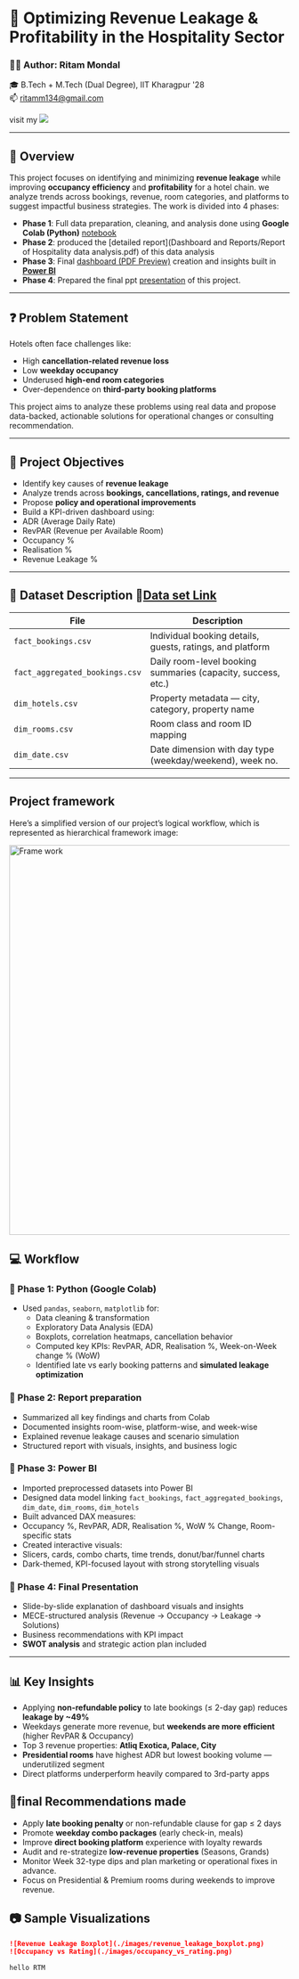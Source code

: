 # 🏨 Optimizing Revenue Leakage & Profitability in the Hospitality Sector

### 👨‍💻 Author: Ritam Mondal  
🎓 B.Tech + M.Tech (Dual Degree), IIT Kharagpur '28  
📫 ritamm134@gmail.com  

   visit my  <a href="https://www.linkedin.com/in/ritam-mondal-86a369287/" target="_blank">
    <img src="https://img.shields.io/badge/LinkedIn-blue?logo=linkedin&logoColor=white&style=for-the-badge"/></a>  

    
---

## 📘 Overview

This project focuses on identifying and minimizing **revenue leakage** while improving **occupancy efficiency** and **profitability** for a hotel chain. we analyze trends across bookings, revenue, room categories, and platforms to suggest impactful business strategies.
The work is divided into 4 phases:
- **Phase 1**: Full data preparation, cleaning, and analysis done using **Google Colab (Python)** [notebook](Optimizing_Revenue_Leakage_&_Profitability_in_the_Hospitality_Sector.ipynb)
- **Phase 2**: produced the [detailed report](Dashboard and Reports/Report of Hospitality data analysis.pdf) of this data analysis
- **Phase 3**: Final [dashboard (PDF Preview)](Dashboard%20and%20Reports/Only%20Dashboard%20imgs.pdf) creation and insights built in [**Power BI**](Dashboard%20and%20Reports/Hospitality%20analysis%20dashboard.pbix)
- **Phase 4**: Prepared the final ppt [presentation](Hospitality%20Analytics%20Project%20Presentation.pptx.pdf) of this project.
---

## ❓ Problem Statement
                                                               
Hotels often face challenges like:                                         
- High **cancellation-related revenue loss**                  
- Low **weekday occupancy**                                
- Underused **high-end room categories**                        
- Over-dependence on **third-party booking platforms**                    
                                                                              
This project aims to analyze these problems using real data and propose data-backed, actionable solutions for operational changes or consulting recommendation.                                 
                                                                                                                                                                     
---
                               
## 🎯 Project Objectives

-  Identify key causes of **revenue leakage**
-  Analyze trends across **bookings, cancellations, ratings, and revenue**
-  Propose **policy and operational improvements**
-  Build a KPI-driven dashboard using:
  - ADR (Average Daily Rate)  
  - RevPAR (Revenue per Available Room)  
  - Occupancy %  
  - Realisation %  
  - Revenue Leakage %

---

## 📁 Dataset Description 📎[Data set Link](Data%20sets)

| File                          | Description                                                |
|------------------------------|------------------------------------------------------------|
| `fact_bookings.csv`          | Individual booking details, guests, ratings, and platform  |
| `fact_aggregated_bookings.csv` | Daily room-level booking summaries (capacity, success, etc.) |
| `dim_hotels.csv`             | Property metadata — city, category, property name          |
| `dim_rooms.csv`              | Room class and room ID mapping                             |
| `dim_date.csv`               | Date dimension with day type (weekday/weekend), week no.   |

---
## Project framework

Here’s a simplified version of our project’s logical workflow, which is represented as hierarchical framework image:

<img src="plot_or_images/frame_work.png" alt="Frame work" width="1200" height="700" />

## 💻 Workflow 

### 🔹 Phase 1: Python (Google Colab)
- Used `pandas`, `seaborn`, `matplotlib` for:
  - Data cleaning & transformation
  - Exploratory Data Analysis (EDA)
  - Boxplots, correlation heatmaps, cancellation behavior
  - Computed key KPIs: RevPAR, ADR, Realisation %, Week-on-Week change % (WoW)
  - Identified late vs early booking patterns and **simulated leakage optimization**

### 🔹 Phase 2: Report preparation
- Summarized all key findings and charts from Colab
- Documented insights room-wise, platform-wise, and week-wise
- Explained revenue leakage causes and scenario simulation
- Structured report with visuals, insights, and business logic

### 🔹 Phase 3: Power BI
- Imported preprocessed datasets into Power BI
- Designed data model linking `fact_bookings`, `fact_aggregated_bookings`, `dim_date`, `dim_rooms`, `dim_hotels`
- Built advanced DAX measures:
 - Occupancy %, RevPAR, ADR, Realisation %, WoW % Change, Room-specific stats
- Created interactive visuals:
 - Slicers, cards, combo charts, time trends, donut/bar/funnel charts
- Dark-themed, KPI-focused layout with strong storytelling visuals

### 🔹 Phase 4: Final Presentation
- Slide-by-slide explanation of dashboard visuals and insights
- MECE-structured analysis (Revenue → Occupancy → Leakage → Solutions)
- Business recommendations with KPI impact
- **SWOT analysis** and strategic action plan included

---

## 📊 Key Insights            
                          
-  Applying **non-refundable policy** to late bookings (≤ 2-day gap) reduces **leakage by ~49%**
-  Weekdays generate more revenue, but **weekends are more efficient** (higher RevPAR & Occupancy)
-  Top 3 revenue properties: **Atliq Exotica, Palace, City**
-  **Presidential rooms** have highest ADR but lowest booking volume — underutilized segment
-  Direct platforms underperform heavily compared to 3rd-party apps
                                    
## 🧠final Recommendations made               
                                           
- Apply **late booking penalty** or non-refundable clause for gap ≤ 2 days
- Promote **weekday combo packages** (early check-in, meals)
- Improve **direct booking platform** experience with loyalty rewards
- Audit and re-strategize **low-revenue properties** (Seasons, Grands)
- Monitor Week 32-type dips and plan marketing or operational fixes in advance.
- Focus on Presidential & Premium rooms during weekends to improve revenue.

## 📷 Sample Visualizations


```markdown
![Revenue Leakage Boxplot](./images/revenue_leakage_boxplot.png)
![Occupancy vs Rating](./images/occupancy_vs_rating.png) 

hello RTM
